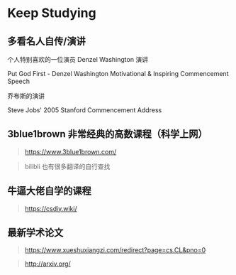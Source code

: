 # Keep Studying

## 多看名人自传/演讲

个人特别喜欢的一位演员 Denzel Washington 演讲

Put God First - Denzel Washington Motivational & Inspiring Commencement Speech

乔布斯的演讲

Steve Jobs' 2005 Stanford Commencement Address

## 3blue1brown 非常经典的高数课程（科学上网）

>https://www.3blue1brown.com/

>bilibli 也有很多翻译的自行查找

## 牛逼大佬自学的课程

> https://csdiy.wiki/


## 最新学术论文

> https://www.xueshuxiangzi.com/redirect?page=cs.CL&pno=0

> http://arxiv.org/



